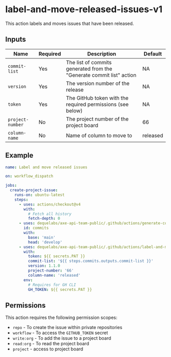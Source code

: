 # label-and-move-released-issues-v1

This action labels and moves issues that have been released.

## Inputs

| Name             | Required | Description                                                          | Default  |
| ---------------- | -------- | -------------------------------------------------------------------- | -------- |
| `commit-list`    | Yes      | The list of commits generated from the "Generate commit list" action | NA       |
| `version`        | Yes      | The version number of the release                                    | NA       |
| `token`          | Yes      | The GitHub token with the required permissions (see below)           | NA       |
| `project-number` | No       | The project number of the project board                              | 66       |
| `column-name`    | No       | Name of column to move to                                            | released |

## Example

```yaml
name: Label and move released issues

on: workflow_dispatch

jobs:
  create-project-issue:
    runs-on: ubuntu-latest
    steps:
      - uses: actions/checkout@v4
        with:
          # Fetch all history
          fetch-depth: 0
      - uses: dequelabs/axe-api-team-public/.github/actions/generate-commit-list-v1@main
        id: commits
        with:
          base: 'main'
          head: 'develop'
      - uses: dequelabs/axe-api-team-public/.github/actions/label-and-move-released-issues-v1@main
        with:
          token: ${{ secrets.PAT }}
          commit-list: '${{ steps.commits.outputs.commit-list }}'
          version: 1.1.0
          project-number: '66'
          column-name: 'released'
        env:
          # Requires for GH CLI
          GH_TOKEN: ${{ secrets.PAT }}
```

## Permissions

This action requires the following permission scopes:

- `repo` - To create the issue within private repositories
- `workflow` - To access the `GITHUB_TOKEN` secret
- `write:org` - To add the issue to a project board
- `read:org` - To read the project board
- `project` - access to project board
